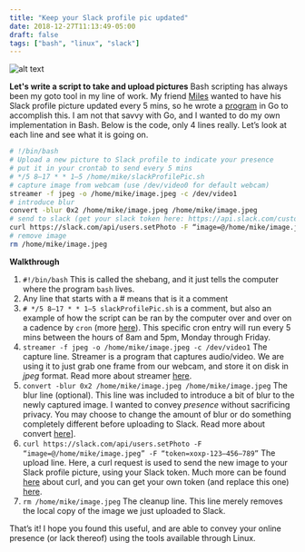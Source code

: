 ```yaml
---
title: "Keep your Slack profile pic updated"
date: 2018-12-27T11:13:49-05:00
draft: false
tags: ["bash", "linux", "slack"]
---
```

![alt text](../../images/slackBash.png "Slack + BASH")

**Let's write a script to take and upload pictures** <!--more-->
Bash scripting has always been my goto tool in my line of work. My friend [Miles](https://github.com/justmiles) wanted to have his Slack profile picture updated every 5 mins, so he wrote a [program](https://github.com/justmiles/slack-webcam) in Go to accomplish this. I am not that savvy with Go, and I wanted to do my own implementation in Bash. Below is the code, only 4 lines really. Let’s look at each line and see what it is going on.

```bash
# !/bin/bash
# Upload a new picture to Slack profile to indicate your presence
# put it in your crontab to send every 5 mins
# */5 8–17 * * 1–5 /home/mike/slackProfilePic.sh
# capture image from webcam (use /dev/video0 for default webcam)
streamer -f jpeg -o /home/mike/image.jpeg -c /dev/video1
# introduce blur
convert -blur 0x2 /home/mike/image.jpeg /home/mike/image.jpeg
# send to slack (get your slack token here: https://api.slack.com/custom-integrations/legacy-tokens)
curl https://slack.com/api/users.setPhoto -F “image=@/home/mike/image.jpeg” -F “token=xoxp-123–456–789”
# remove image
rm /home/mike/image.jpeg
```
**Walkthrough**

1. `#!/bin/bash` This is called the shebang, and it just tells the computer where the program `bash` lives.
2. Any line that starts with a # means that is it a comment
3. `# */5 8–17 * * 1–5 slackProfilePic.sh` is a comment, but also an example of how the script can be ran by the computer over and over on a cadence by `cron` (more [here](https://en.wikipedia.org/wiki/Cron)). This specific cron entry will run every 5 mins between the hours of 8am and 5pm, Monday through Friday.
4. `streamer -f jpeg -o /home/mike/image.jpeg -c /dev/video1` The capture line. Streamer is a program that captures audio/video. We are using it to just grab one frame from our webcam, and store it on disk in _jpeg_ format. Read more about streamer [here](https://linux.die.net/man/1/streamer).
5. `convert -blur 0x2 /home/mike/image.jpeg /home/mike/image.jpeg` The blur line (optional). This line was included to introduce a bit of blur to the newly captured image. I wanted to convey _presence_ without sacrificing privacy. You may choose to change the amount of blur or do something completely different before uploading to Slack. Read more about convert [here](https://imagemagick.org/script/convert.php)].
6. `curl https://slack.com/api/users.setPhoto -F “image=@/home/mike/image.jpeg” -F “token=xoxp-123–456–789”` The upload line. Here, a curl request is used to send the new image to your Slack profile picture, using your Slack token. Much more can be found [here](https://curl.haxx.se/docs/manpage.html) about curl, and you can get your own token (and replace this one) [here](https://api.slack.com/custom-integrations/legacy-tokens).
7. `rm /home/mike/image.jpeg` The cleanup line. This line merely removes the local copy of the image we just uploaded to Slack.


That’s it! I hope you found this useful, and are able to convey your online presence (or lack thereof) using the tools available through Linux.
